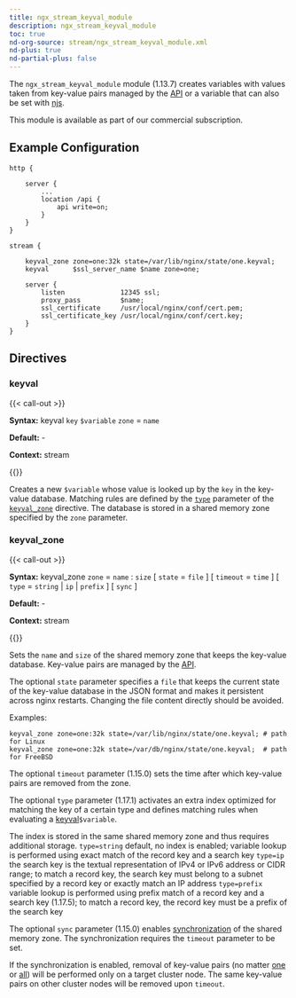 ```yaml
---
title: ngx_stream_keyval_module
description: ngx_stream_keyval_module
toc: true
nd-org-source: stream/ngx_stream_keyval_module.xml
nd-plus: true
nd-partial-plus: false
---
```



<!--
      ********************************************************************************
      🛑 WARNING: AUTOGENERATED FILE - DO NOT EDIT 🛑 This Markdown file was
      automatically generated from the source XML documentation. Any manual
      changes made directly to this file will be overwritten. To request or
      suggest changes, please edit the source XML files instead.
      https://github.com/nginx/nginx.org/tree/main/xml/en
      ********************************************************************************
      -->


The `ngx_stream_keyval_module` module (1.13.7) creates variables
with values taken from key-value pairs managed by the
[API](/nginx/module-reference/../http/ngx_http_api_module#stream_keyvals_)
or a variable that can also be set with
[njs](https://github.com/nginx/njs-examples/).

This module is available as part of our
commercial subscription.
## Example Configuration


```nginx
http {

    server {
        ...
        location /api {
            api write=on;
        }
    }
}

stream {

    keyval_zone zone=one:32k state=/var/lib/nginx/state/one.keyval;
    keyval      $ssl_server_name $name zone=one;

    server {
        listen              12345 ssl;
        proxy_pass          $name;
        ssl_certificate     /usr/local/nginx/conf/cert.pem;
        ssl_certificate_key /usr/local/nginx/conf/cert.key;
    }
}

```

## Directives

### keyval

{{< call-out >}}

**Syntax:** keyval `key` `$variable` `zone` = `name`

**Default:** -

**Context:** stream


{{</call-out>}}


Creates a new `$variable` whose value
is looked up by the `key` in the key-value database.
Matching rules are defined by the
[`type`](#keyval_type) parameter of the
[`keyval_zone`](#keyval_zone) directive.
The database is stored in a shared memory zone
specified by the `zone` parameter.
### keyval_zone

{{< call-out >}}

**Syntax:** keyval_zone `zone` = `name` : `size` [ `state` = `file` ] [ `timeout` = `time` ] [ `type` = `string` | `ip` | `prefix` ] [ `sync` ]

**Default:** -

**Context:** stream


{{</call-out>}}


Sets the `name` and `size` of the shared memory zone
that keeps the key-value database.
Key-value pairs are managed by the
[API](/nginx/module-reference/../http/ngx_http_api_module#stream_keyvals_).

The optional `state` parameter specifies a `file`
that keeps the current state of the key-value database in the JSON format
and makes it persistent across nginx restarts.
Changing the file content directly should be avoided.

Examples:

```nginx
keyval_zone zone=one:32k state=/var/lib/nginx/state/one.keyval; # path for Linux
keyval_zone zone=one:32k state=/var/db/nginx/state/one.keyval;  # path for FreeBSD

```


The optional `timeout` parameter (1.15.0) sets
the time after which key-value pairs are removed from the zone.

The optional `type` parameter (1.17.1) activates
an extra index optimized for matching the key of a certain type
and defines matching rules when evaluating
a [keyval](#keyval)`$variable`.

The index is stored in the same shared memory zone
and thus requires additional storage.
`type=string`
default, no index is enabled;
variable lookup is performed using exact match
of the record key and a search key
`type=ip`
the search key is the textual representation of IPv4 or IPv6 address
or CIDR range;
to match a record key, the search key must belong to a subnet
specified by a record key or exactly match an IP address
`type=prefix`
variable lookup is performed using prefix match
of a record key and a search key (1.17.5);
to match a record key, the record key must be a prefix of the search key

The optional `sync` parameter (1.15.0) enables
[synchronization](/nginx/module-reference/stream/ngx_stream_zone_sync_module#zone_sync)
of the shared memory zone.
The synchronization requires the
`timeout` parameter to be set.

If the synchronization is enabled, removal of key-value pairs (no matter
[one](/nginx/module-reference/../http/ngx_http_api_module#patchStreamKeyvalZoneKeyValue)
or
[all](/nginx/module-reference/../http/ngx_http_api_module#deleteStreamKeyvalZoneData))
will be performed only on a target cluster node.
The same key-value pairs on other cluster nodes
will be removed upon `timeout`.
